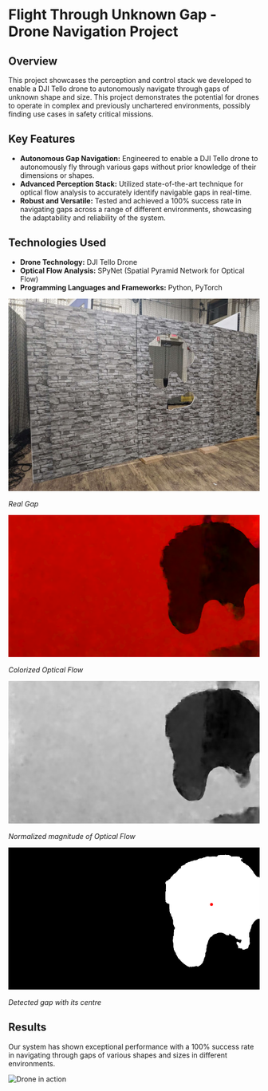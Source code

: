 # Flight Through Unknown Gap - Drone Navigation Project

## Overview
This project showcases the perception and control stack we developed to enable a DJI Tello drone to autonomously navigate through gaps of unknown shape and size. This project demonstrates the potential for drones to operate in complex and previously unchartered environments, possibly finding use cases in safety critical missions.

## Key Features
- **Autonomous Gap Navigation:** Engineered to enable a DJI Tello drone to autonomously fly through various gaps without prior knowledge of their dimensions or shapes.
- **Advanced Perception Stack:** Utilized state-of-the-art technique for optical flow analysis to accurately identify navigable gaps in real-time.
- **Robust and Versatile:** Tested and achieved a 100% success rate in navigating gaps across a range of different environments, showcasing the adaptability and reliability of the system.

## Technologies Used
- **Drone Technology:** DJI Tello Drone
- **Optical Flow Analysis:** SPyNet (Spatial Pyramid Network for Optical Flow)
- **Programming Languages and Frameworks:** Python, PyTorch

![Real Gap](Images/RealGap.jpg)

*Real Gap*

![Colorized Optical Flow](Images/colored_gap1.png)

*Colorized Optical Flow*

![Normalized magnitude of Optical Flow](Images/gap1_norm.png)

*Normalized magnitude of Optical Flow*

![Detected gap with its centre](Images/gap1.png)

*Detected gap with its centre*

## Results
Our system has shown exceptional performance with a 100% success rate in navigating through gaps of various shapes and sizes in different environments. 

![Drone in action](Images/Video.gif)


